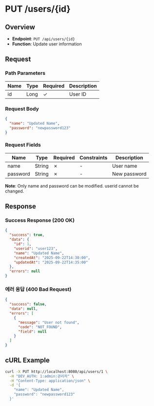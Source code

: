 # PUT /users/{id}

## Overview
- **Endpoint**: `PUT /api/users/{id}`
- **Function**: Update user information

## Request
### Path Parameters
| Name | Type | Required | Description |
|------|------|----------|-------------|
| id | Long | ✓ | User ID |

### Request Body
```json
{
  "name": "Updated Name",
  "password": "newpassword123"
}
```

### Request Fields
| Name | Type | Required | Constraints | Description |
|------|------|----------|-------------|-------------|
| name | String | ✗ | - | User name |
| password | String | ✗ | - | New password |

**Note**: Only name and password can be modified. userid cannot be changed.

## Response
### Success Response (200 OK)
```json
{
  "success": true,
  "data": {
    "id": 1,
    "userid": "user123",
    "name": "Updated Name",
    "createdAt": "2025-09-22T14:30:00",
    "updatedAt": "2025-09-22T14:35:00"
  },
  "errors": null
}
```

### 에러 응답 (400 Bad Request)
```json
{
  "success": false,
  "data": null,
  "errors": [
    {
      "message": "User not found",
      "code": "NOT_FOUND",
      "field": null
    }
  ]
}
```

## cURL Example
```bash
curl -X PUT http://localhost:8080/api/users/1 \
  -H "DEV_AUTH: 1:admin:관리자" \
  -H "Content-Type: application/json" \
  -d '{
    "name": "Updated Name",
    "password": "newpassword123"
  }'
```